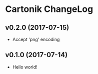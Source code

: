 # Cartonik ChangeLog

## v0.2.0 (2017-07-15)

 - Accept 'png' encoding

## v0.1.0 (2017-07-14)

 - Hello world!
